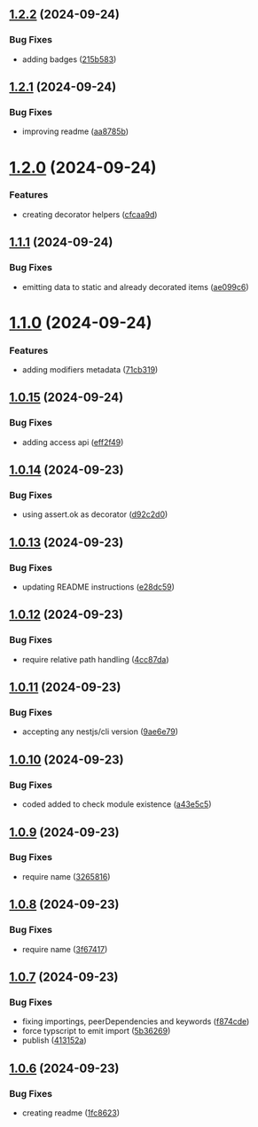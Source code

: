 ## [1.2.2](https://github.com/codibre/nestjs-auto-reflect-metadata-emitter/compare/v1.2.1...v1.2.2) (2024-09-24)


### Bug Fixes

* adding badges ([215b583](https://github.com/codibre/nestjs-auto-reflect-metadata-emitter/commit/215b5833c5b1b356dff99ad8a04a80619c4baa0b))

## [1.2.1](https://github.com/codibre/nestjs-auto-reflect-metadata-emitter/compare/v1.2.0...v1.2.1) (2024-09-24)


### Bug Fixes

* improving readme ([aa8785b](https://github.com/codibre/nestjs-auto-reflect-metadata-emitter/commit/aa8785b46aafd044551e72768afac1d3daf61f2a))

# [1.2.0](https://github.com/codibre/nestjs-auto-reflect-metadata-emitter/compare/v1.1.1...v1.2.0) (2024-09-24)


### Features

* creating decorator helpers ([cfcaa9d](https://github.com/codibre/nestjs-auto-reflect-metadata-emitter/commit/cfcaa9dc2468e396d9b87447a67ee34c91b16884))

## [1.1.1](https://github.com/codibre/nestjs-auto-reflect-metadata-emitter/compare/v1.1.0...v1.1.1) (2024-09-24)


### Bug Fixes

* emitting data to static and already decorated items ([ae099c6](https://github.com/codibre/nestjs-auto-reflect-metadata-emitter/commit/ae099c6d974ed4b892f9271c2ce60cc3b2777ba0))

# [1.1.0](https://github.com/codibre/nestjs-auto-reflect-metadata-emitter/compare/v1.0.15...v1.1.0) (2024-09-24)


### Features

* adding modifiers metadata ([71cb319](https://github.com/codibre/nestjs-auto-reflect-metadata-emitter/commit/71cb319a7be0c026bf29c7ee615937dbfec76908))

## [1.0.15](https://github.com/codibre/nestjs-auto-reflect-metadata-emitter/compare/v1.0.14...v1.0.15) (2024-09-24)


### Bug Fixes

* adding access api ([eff2f49](https://github.com/codibre/nestjs-auto-reflect-metadata-emitter/commit/eff2f49c22b6c4d533a9ec5194de84dd3e03dcd3))

## [1.0.14](https://github.com/codibre/nestjs-auto-reflect-metadata-emitter/compare/v1.0.13...v1.0.14) (2024-09-23)


### Bug Fixes

* using assert.ok as decorator ([d92c2d0](https://github.com/codibre/nestjs-auto-reflect-metadata-emitter/commit/d92c2d06a452d3f8ba9f1cc0497c05988d4cc855))

## [1.0.13](https://github.com/codibre/nestjs-auto-reflect-metadata-emitter/compare/v1.0.12...v1.0.13) (2024-09-23)


### Bug Fixes

* updating README instructions ([e28dc59](https://github.com/codibre/nestjs-auto-reflect-metadata-emitter/commit/e28dc5927180edeca49dfe5bcd27c26a248a28ef))

## [1.0.12](https://github.com/codibre/nestjs-auto-reflect-metadata-emitter/compare/v1.0.11...v1.0.12) (2024-09-23)


### Bug Fixes

* require relative path handling ([4cc87da](https://github.com/codibre/nestjs-auto-reflect-metadata-emitter/commit/4cc87da2e7f78d1d0d4890a27fa999b0f1d957b3))

## [1.0.11](https://github.com/codibre/nestjs-auto-reflect-metadata-emitter/compare/v1.0.10...v1.0.11) (2024-09-23)


### Bug Fixes

* accepting any nestjs/cli version ([9ae6e79](https://github.com/codibre/nestjs-auto-reflect-metadata-emitter/commit/9ae6e793441c93edeaf8fcc4cead295f0de2af6f))

## [1.0.10](https://github.com/codibre/nestjs-auto-reflect-metadata-emitter/compare/v1.0.9...v1.0.10) (2024-09-23)


### Bug Fixes

* coded added to check module existence ([a43e5c5](https://github.com/codibre/nestjs-auto-reflect-metadata-emitter/commit/a43e5c56856915e4663beb5be98b7de1499135c5))

## [1.0.9](https://github.com/codibre/nestjs-auto-reflect-metadata-emitter/compare/v1.0.8...v1.0.9) (2024-09-23)


### Bug Fixes

* require name ([3265816](https://github.com/codibre/nestjs-auto-reflect-metadata-emitter/commit/32658165fd9f0f765f55d6c1f8b57b73402dcbb3))

## [1.0.8](https://github.com/codibre/nestjs-auto-reflect-metadata-emitter/compare/v1.0.7...v1.0.8) (2024-09-23)


### Bug Fixes

* require name ([3f67417](https://github.com/codibre/nestjs-auto-reflect-metadata-emitter/commit/3f67417107e3cac9e34ee1a195beb44f3ec4291a))

## [1.0.7](https://github.com/codibre/nestjs-auto-reflect-metadata-emitter/compare/v1.0.6...v1.0.7) (2024-09-23)


### Bug Fixes

* fixing importings, peerDependencies and keywords ([f874cde](https://github.com/codibre/nestjs-auto-reflect-metadata-emitter/commit/f874cdefc02ce52a0031dda9affd9e13b5bc1f8c))
* force typscript to emit import ([5b36269](https://github.com/codibre/nestjs-auto-reflect-metadata-emitter/commit/5b3626975c53ef532fe9d522c92fe4ec98fb3408))
* publish ([413152a](https://github.com/codibre/nestjs-auto-reflect-metadata-emitter/commit/413152a109f2a7b60ab6324a3363bb64a373aa12))

## [1.0.6](https://github.com/codibre/nestjs-auto-reflect-metadata-emitter/compare/v1.0.5...v1.0.6) (2024-09-23)


### Bug Fixes

* creating readme ([1fc8623](https://github.com/codibre/nestjs-auto-reflect-metadata-emitter/commit/1fc8623f6562139675f7cd19b41e6686cda64bc6))
